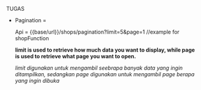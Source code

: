 TUGAS

- Pagination =

  Api = {{base/url}}/shops/pagination?limit=5&page=1 //example for shopFunction

  **limit is used to retrieve how much data you want to display, while page is used to retrieve what page you want to open.**

  _limit digunakan untuk mengambil seebrapa banyak data yang ingin ditampilkan, sedangkan page digunakan untuk mengambil page berapa yang ingin dibuka_
